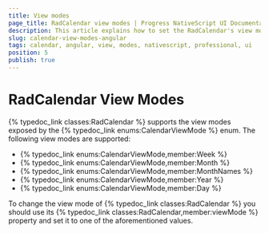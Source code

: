 ```yaml
---
title: View modes
page_title: RadCalendar view modes | Progress NativeScript UI Documentation
description: This article explains how to set the RadCalendar's view mode  with Angular
slug: calendar-view-modes-angular
tags: calendar, angular, view, modes, nativescript, professional, ui
position: 5
publish: true
---
```


# RadCalendar View Modes
{% typedoc_link classes:RadCalendar %} supports the view modes exposed by the {% typedoc_link enums:CalendarViewMode %} enum. The following view modes are supported:

- {% typedoc_link enums:CalendarViewMode,member:Week %}
- {% typedoc_link enums:CalendarViewMode,member:Month %}
- {% typedoc_link enums:CalendarViewMode,member:MonthNames %}
- {% typedoc_link enums:CalendarViewMode,member:Year %}
- {% typedoc_link enums:CalendarViewMode,member:Day %}

To change the view mode of {% typedoc_link classes:RadCalendar %} you should use its {% typedoc_link classes:RadCalendar,member:viewMode %} property and set it to one of the aforementioned values.

<snippet id='angular-calendar-view-modes-html' />
